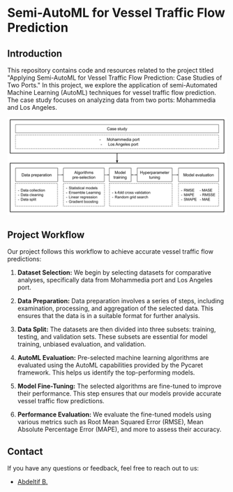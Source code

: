 # Semi-AutoML for Vessel Traffic Flow Prediction

## Introduction

This repository contains code and resources related to the project titled "Applying Semi-AutoML for Vessel Traffic Flow Prediction: Case Studies of Two Ports." In this project, we explore the application of semi-Automated Machine Learning (AutoML) techniques for vessel traffic flow prediction. The case study focuses on analyzing data from two ports: Mohammedia and Los Angeles.

![Figure 1](Fig1.png)

## Project Workflow

Our project follows this workflow to achieve accurate vessel traffic flow predictions:

1. **Dataset Selection:** We begin by selecting datasets for comparative analyses, specifically data from Mohammedia port and Los Angeles port.

2. **Data Preparation:** Data preparation involves a series of steps, including examination, processing, and aggregation of the selected data. This ensures that the data is in a suitable format for further analysis.

3. **Data Split:** The datasets are then divided into three subsets: training, testing, and validation sets. These subsets are essential for model training, unbiased evaluation, and validation.

4. **AutoML Evaluation:** Pre-selected machine learning algorithms are evaluated using the AutoML capabilities provided by the Pycaret framework. This helps us identify the top-performing models.

5. **Model Fine-Tuning:** The selected algorithms are fine-tuned to improve their performance. This step ensures that our models provide accurate vessel traffic flow predictions.

6. **Performance Evaluation:** We evaluate the fine-tuned models using various metrics such as Root Mean Squared Error (RMSE), Mean Absolute Percentage Error (MAPE), and more to assess their accuracy.

## Contact

If you have any questions or feedback, feel free to reach out to us:

- [Abdeltif B.](mailto:abdeltif.boujamza@gmail.com)

